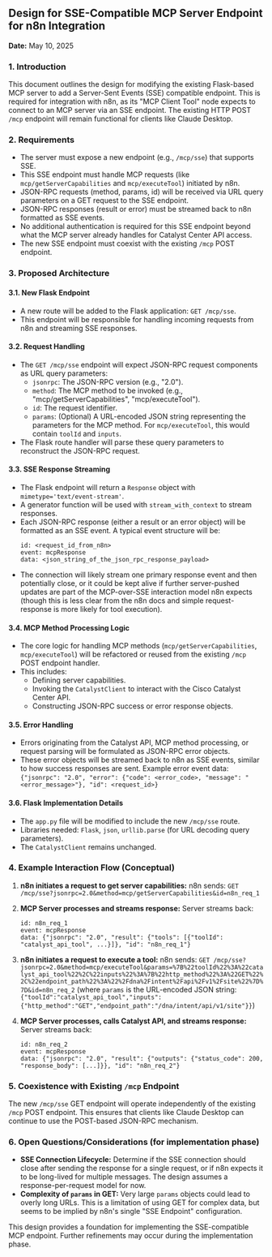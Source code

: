 ## Design for SSE-Compatible MCP Server Endpoint for n8n Integration

**Date:** May 10, 2025

### 1. Introduction

This document outlines the design for modifying the existing Flask-based MCP server to add a Server-Sent Events (SSE) compatible endpoint. This is required for integration with n8n, as its "MCP Client Tool" node expects to connect to an MCP server via an SSE endpoint. The existing HTTP POST `/mcp` endpoint will remain functional for clients like Claude Desktop.

### 2. Requirements

-   The server must expose a new endpoint (e.g., `/mcp/sse`) that supports SSE.
-   This SSE endpoint must handle MCP requests (like `mcp/getServerCapabilities` and `mcp/executeTool`) initiated by n8n.
-   JSON-RPC requests (method, params, id) will be received via URL query parameters on a GET request to the SSE endpoint.
-   JSON-RPC responses (result or error) must be streamed back to n8n formatted as SSE events.
-   No additional authentication is required for this SSE endpoint beyond what the MCP server already handles for Catalyst Center API access.
-   The new SSE endpoint must coexist with the existing `/mcp` POST endpoint.

### 3. Proposed Architecture

#### 3.1. New Flask Endpoint

-   A new route will be added to the Flask application: `GET /mcp/sse`.
-   This endpoint will be responsible for handling incoming requests from n8n and streaming SSE responses.

#### 3.2. Request Handling

-   The `GET /mcp/sse` endpoint will expect JSON-RPC request components as URL query parameters:
    -   `jsonrpc`: The JSON-RPC version (e.g., "2.0").
    -   `method`: The MCP method to be invoked (e.g., "mcp/getServerCapabilities", "mcp/executeTool").
    -   `id`: The request identifier.
    -   `params`: (Optional) A URL-encoded JSON string representing the parameters for the MCP method. For `mcp/executeTool`, this would contain `toolId` and `inputs`.
-   The Flask route handler will parse these query parameters to reconstruct the JSON-RPC request.

#### 3.3. SSE Response Streaming

-   The Flask endpoint will return a `Response` object with `mimetype='text/event-stream'`.
-   A generator function will be used with `stream_with_context` to stream responses.
-   Each JSON-RPC response (either a result or an error object) will be formatted as an SSE event. A typical event structure will be:
    ```
    id: <request_id_from_n8n>
    event: mcpResponse
    data: <json_string_of_the_json_rpc_response_payload>
    
    ```
-   The connection will likely stream one primary response event and then potentially close, or it could be kept alive if further server-pushed updates are part of the MCP-over-SSE interaction model n8n expects (though this is less clear from the n8n docs and simple request-response is more likely for tool execution).

#### 3.4. MCP Method Processing Logic

-   The core logic for handling MCP methods (`mcp/getServerCapabilities`, `mcp/executeTool`) will be refactored or reused from the existing `/mcp` POST endpoint handler.
-   This includes:
    -   Defining server capabilities.
    -   Invoking the `CatalystClient` to interact with the Cisco Catalyst Center API.
    -   Constructing JSON-RPC success or error response objects.

#### 3.5. Error Handling

-   Errors originating from the Catalyst API, MCP method processing, or request parsing will be formulated as JSON-RPC error objects.
-   These error objects will be streamed back to n8n as SSE events, similar to how success responses are sent.
    Example error event data: `{"jsonrpc": "2.0", "error": {"code": <error_code>, "message": "<error_message>"}, "id": <request_id>}`

#### 3.6. Flask Implementation Details

-   The `app.py` file will be modified to include the new `/mcp/sse` route.
-   Libraries needed: `Flask`, `json`, `urllib.parse` (for URL decoding query parameters).
-   The `CatalystClient` remains unchanged.

### 4. Example Interaction Flow (Conceptual)

1.  **n8n initiates a request to get server capabilities:**
    n8n sends: `GET /mcp/sse?jsonrpc=2.0&method=mcp/getServerCapabilities&id=n8n_req_1`

2.  **MCP Server processes and streams response:**
    Server streams back:
    ```sse
    id: n8n_req_1
    event: mcpResponse
    data: {"jsonrpc": "2.0", "result": {"tools": [{"toolId": "catalyst_api_tool", ...}]}, "id": "n8n_req_1"}
    
    ```

3.  **n8n initiates a request to execute a tool:**
    n8n sends: `GET /mcp/sse?jsonrpc=2.0&method=mcp/executeTool&params=%7B%22toolId%22%3A%22catalyst_api_tool%22%2C%22inputs%22%3A%7B%22http_method%22%3A%22GET%22%2C%22endpoint_path%22%3A%22%2Fdna%2Fintent%2Fapi%2Fv1%2Fsite%22%7D%7D&id=n8n_req_2`
    (where `params` is the URL-encoded JSON string: `{"toolId":"catalyst_api_tool","inputs":{"http_method":"GET","endpoint_path":"/dna/intent/api/v1/site"}}`)

4.  **MCP Server processes, calls Catalyst API, and streams response:**
    Server streams back:
    ```sse
    id: n8n_req_2
    event: mcpResponse
    data: {"jsonrpc": "2.0", "result": {"outputs": {"status_code": 200, "response_body": [...]}}, "id": "n8n_req_2"}
    
    ```

### 5. Coexistence with Existing `/mcp` Endpoint

The new `/mcp/sse` GET endpoint will operate independently of the existing `/mcp` POST endpoint. This ensures that clients like Claude Desktop can continue to use the POST-based JSON-RPC mechanism.

### 6. Open Questions/Considerations (for implementation phase)

-   **SSE Connection Lifecycle:** Determine if the SSE connection should close after sending the response for a single request, or if n8n expects it to be long-lived for multiple messages. The design assumes a response-per-request model for now.
-   **Complexity of `params` in GET:** Very large `params` objects could lead to overly long URLs. This is a limitation of using GET for complex data, but seems to be implied by n8n's single "SSE Endpoint" configuration.

This design provides a foundation for implementing the SSE-compatible MCP endpoint. Further refinements may occur during the implementation phase.
